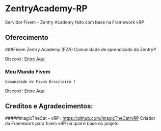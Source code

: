 # ZentryAcademy-RP
Servidor Fivem - Zentry Academy feito com base na Framework vRP


## Oferecimento

###Fivem Zentry Academy (FZA) 
    Comunidade de aprendizado da Zentry® 
    
 Discord :  [Entre Aqui](https://discord.gg/hj424bn)

### Meu Mundo Fivem
    Comunidade de Fivem Brasileira ! 
Discord : [Entre Aqui](https://discord.gg/dDAjvgY)

## Creditos e Agradecimentos:
  #####ImagicTheCat -  vRP : https://github.com/ImagicTheCat/vRP
     Criador da Framework para fivem vRP na qual é base do projeto
  
